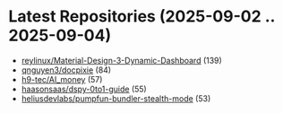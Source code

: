 # Latest Repositories (2025-09-02 .. 2025-09-04)

- [reylinux/Material-Design-3-Dynamic-Dashboard](https://github.com/reylinux/Material-Design-3-Dynamic-Dashboard) (139)
- [qnguyen3/docpixie](https://github.com/qnguyen3/docpixie) (84)
- [h9-tec/AI_money](https://github.com/h9-tec/AI_money) (57)
- [haasonsaas/dspy-0to1-guide](https://github.com/haasonsaas/dspy-0to1-guide) (55)
- [heliusdevlabs/pumpfun-bundler-stealth-mode](https://github.com/heliusdevlabs/pumpfun-bundler-stealth-mode) (53)
